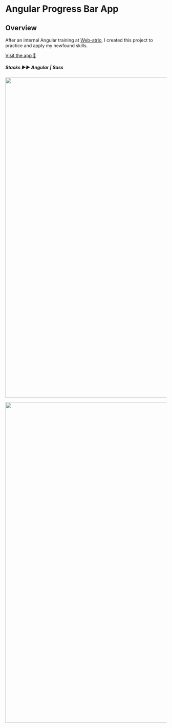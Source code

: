 # Angular Progress Bar App

## Overview

After an internal Angular training at [Web-atrio](https://web-atrio.com/), I created this project to practice and apply my newfound skills.

[Visit the app 👀](https://yiyi41.github.io/progressBar-angular/)

<h5 align="left">Stacks ▶︎▶︎ Angular | Sass</h5>

<p align="center">
  <img align="center" width="1000" src="https://res.cloudinary.com/dps4zteie/image/upload/v1691595247/Capture_d_e%CC%81cran_2023-08-09_a%CC%80_17.33.00_faqeyp.png" />
</p>

<p align="center">
  <img align="center" width="1000" src="https://res.cloudinary.com/dps4zteie/image/upload/v1691595248/Capture_d_e%CC%81cran_2023-08-09_a%CC%80_17.33.39_rnn4rn.png" />
</p>


